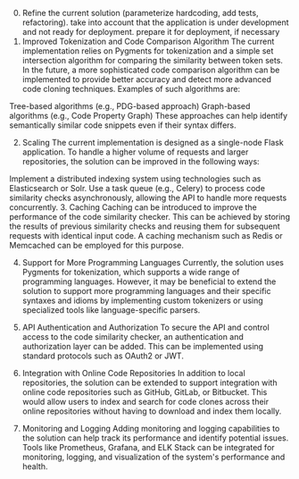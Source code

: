 0. Refine the current solution (parameterize hardcoding, add tests, refactoring). take into account that the application is under development and not ready for deployment. prepare it for deployment, if necessary
1. Improved Tokenization and Code Comparison Algorithm
The current implementation relies on Pygments for tokenization and a simple set intersection algorithm for comparing the similarity between token sets. In the future, a more sophisticated code comparison algorithm can be implemented to provide better accuracy and detect more advanced code cloning techniques. Examples of such algorithms are:

Tree-based algorithms (e.g., PDG-based approach)
Graph-based algorithms (e.g., Code Property Graph)
These approaches can help identify semantically similar code snippets even if their syntax differs.

2. Scaling
The current implementation is designed as a single-node Flask application. To handle a higher volume of requests and larger repositories, the solution can be improved in the following ways:

Implement a distributed indexing system using technologies such as Elasticsearch or Solr.
Use a task queue (e.g., Celery) to process code similarity checks asynchronously, allowing the API to handle more requests concurrently.
3. Caching
Caching can be introduced to improve the performance of the code similarity checker. This can be achieved by storing the results of previous similarity checks and reusing them for subsequent requests with identical input code. A caching mechanism such as Redis or Memcached can be employed for this purpose.

4. Support for More Programming Languages
Currently, the solution uses Pygments for tokenization, which supports a wide range of programming languages. However, it may be beneficial to extend the solution to support more programming languages and their specific syntaxes and idioms by implementing custom tokenizers or using specialized tools like language-specific parsers.

5. API Authentication and Authorization
To secure the API and control access to the code similarity checker, an authentication and authorization layer can be added. This can be implemented using standard protocols such as OAuth2 or JWT.

6. Integration with Online Code Repositories
In addition to local repositories, the solution can be extended to support integration with online code repositories such as GitHub, GitLab, or Bitbucket. This would allow users to index and search for code clones across their online repositories without having to download and index them locally.

7. Monitoring and Logging
Adding monitoring and logging capabilities to the solution can help track its performance and identify potential issues. Tools like Prometheus, Grafana, and ELK Stack can be integrated for monitoring, logging, and visualization of the system's performance and health.